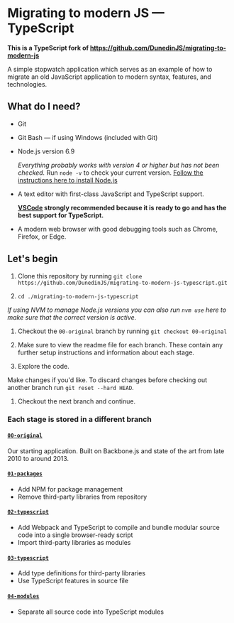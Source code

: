 # Migrating to modern JS &mdash; TypeScript

__This is a TypeScript fork of https://github.com/DunedinJS/migrating-to-modern-js__

A simple stopwatch application which serves as an example of how to migrate an old JavaScript application to modern syntax, features, and technologies.

## What do I need?

* Git

* Git Bash &mdash; if using Windows (included with Git)

* Node.js version 6.9

  _Everything probably works with version 4 or higher but has not been checked._
  Run `node -v` to check your current version.
  [Follow the instructions here to install Node.js](https://github.com/DunedinJS/dunedin-modern-javascript/blob/master/topics/common/nodejs-install.md)

* A text editor with first-class JavaScript and TypeScript support.

  __[VSCode](https://code.visualstudio.com/) strongly recommended because it is
  ready to go and has the best support for TypeScript.__

* A modern web browser with good debugging tools such as Chrome, Firefox, or Edge.

## Let's begin

1. Clone this repository by running
`git clone https://github.com/DunedinJS/migrating-to-modern-js-typescript.git`

1. `cd ./migrating-to-modern-js-typescript`

  _If using NVM to manage Node.js versions you can also run `nvm use` here to
  make sure that the correct version is active._

1. Checkout the `00-original` branch by running `git checkout 00-original`

1. Make sure to view the readme file for each branch.
These contain any further setup instructions and information about each stage.

1. Explore the code.

  Make changes if you'd like. To discard changes before checking out another
  branch run `git reset --hard HEAD`.

1. Checkout the next branch and continue.

### Each stage is stored in a different branch

#### [`00-original`](https://github.com/DunedinJS/migrating-to-modern-js-typescript/tree/00-original)

Our starting application. Built on Backbone.js and state of the art from late 2010 to around 2013.

#### [`01-packages`](https://github.com/DunedinJS/migrating-to-modern-js-typescript/tree/01-packages)

* Add NPM for package management
* Remove third-party libraries from repository

#### [`02-typescript`](https://github.com/DunedinJS/migrating-to-modern-js-typescript/tree/02-typescript)

* Add Webpack and TypeScript to compile and bundle modular source code into a single browser-ready script
* Import third-party libraries as modules

#### [`03-typescript`](https://github.com/DunedinJS/migrating-to-modern-js-typescript/tree/03-typescript)

* Add type definitions for third-party libraries
* Use TypeScript features in source file

#### [`04-modules`](https://github.com/DunedinJS/migrating-to-modern-js-typescript/tree/04-modules)

* Separate all source code into TypeScript modules

